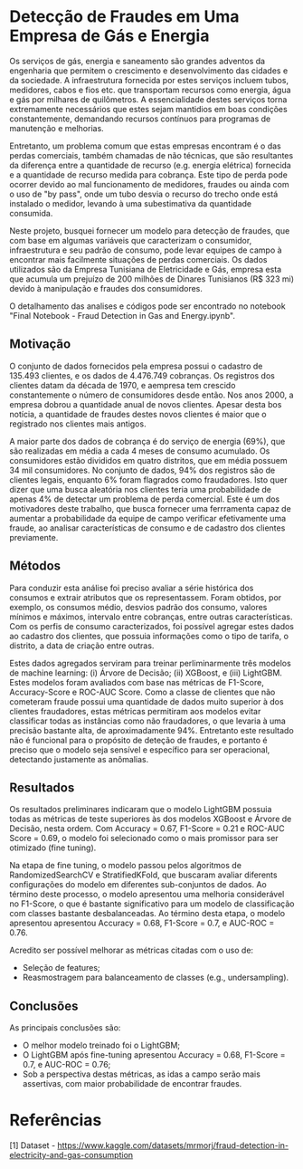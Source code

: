 # Detecção de Fraudes em Uma Empresa de Gás e Energia

Os serviços de gás, energia e saneamento são grandes adventos da engenharia que permitem o crescimento e desenvolvimento das cidades e da sociedade. A infraestrutura fornecida por estes serviços incluem tubos, medidores, cabos e fios etc. que transportam recursos como energia, água e gás por milhares de quilômetros. A essencialidade destes serviços torna extremamente necessários que estes sejam mantidios em boas condições constantemente, demandando recursos contínuos para programas de manutenção e melhorias.

Entretanto, um problema comum que estas empresas encontram é o das perdas comerciais, também chamadas de não técnicas, que são resultantes da diferença entre a quantidade de recurso (e.g. energia elétrica) fornecida e a quantidade de recurso medida para cobrança. Este tipo de perda pode ocorrer devido ao mal funcionamento de medidores, fraudes ou ainda com o uso de "by pass", onde um tubo desvia o recurso do trecho onde está instalado o medidor, levando à uma subestimativa da quantidade consumida.

Neste projeto, busquei fornecer um modelo para detecção de fraudes, que com base em algumas variáveis que caracterizam o consumidor, infraestrutura e seu padrão de consumo, pode levar equipes de campo à encontrar mais facilmente situações de perdas comerciais. Os dados utilizados são da Empresa Tunisiana de Eletricidade e Gás, empresa esta que acumula um prejuízo de 200 milhões de Dinares Tunisianos (R$ 323 mi) devido à manipulação e fraudes dos consumidores.

O detalhamento das analises e códigos pode ser encontrado no notebook "Final Notebook - Fraud Detection in Gas and Energy.ipynb".

## Motivação

O conjunto de dados fornecidos pela empresa possui o cadastro de 135.493 clientes, e os dados de 4.476.749 cobranças. Os registros dos clientes datam da década de 1970, e aempresa tem crescido constantemente o número de consumidores desde então. Nos anos 2000, a empresa dobrou a quantidade anual de novos clientes. Apesar desta bos notícia, a quantidade de fraudes destes novos clientes é maior que o registrado nos clientes mais antigos.

A maior parte dos dados de cobrança é do serviço de energia (69%), que são realizadas em média a cada 4 meses de consumo acumulado. Os consumidores estão divididos em quatro distritos, que em média possuem 34 mil consumidores. No conjunto de dados, 94% dos registros são de clientes legais, enquanto 6% foram flagrados como fraudadores. Isto quer dizer que uma busca aleatória nos clientes teria uma probabilidade de apenas 4% de detectar um problema de perda comercial. Este é um dos motivadores deste trabalho, que busca fornecer uma ferrramenta capaz de aumentar a probabilidade da equipe de campo verificar efetivamente uma fraude, ao analisar características de consumo e de cadastro dos clientes previamente.

## Métodos

Para conduzir esta análise foi preciso avaliar a série histórica dos consumos e extrair atributos que os representassem. Foram obtidos, por exemplo, os consumos médio, desvios padrão dos consumo, valores mínimos e máximos, intervalo entre cobranças, entre outras características. Com os perfis de consumo caracterizados, foi possível agregar estes dados ao cadastro dos clientes, que possuia informações como o tipo de tarifa, o distrito, a data de criação entre outras.

Estes dados agregados serviram para treinar perliminarmente três modelos de machine learning: (i) Árvore de Decisão; (ii) XGBoost, e (iii) LightGBM. Estes modelos foram avaliados com base nas métricas de F1-Score, Accuracy-Score e ROC-AUC Score. Como a classe de clientes que não cometeram fraude possui uma quantidade de dados muito superior à dos clientes fraudadores, estas métricas permitiram aos modelos evitar classificar todas as instâncias como não fraudadores, o que levaria à uma precisão bastante alta, de aproximadamente 94%. Entretanto este resultado não é funcional para o propósito de deteção de fraudes, e portanto é preciso que o modelo seja sensível e específico para ser operacional, detectando justamente as anômalias.

## Resultados

Os resultados preliminares indicaram que o modelo LightGBM possuia todas as métricas de teste superiores às dos modelos XGBoost e Árvore de Decisão, nesta ordem. Com Accuracy = 0.67, F1-Score = 0.21 e ROC-AUC Score = 0.69, o modelo foi selecionado como o mais promissor para ser otimizado (fine tuning).

Na etapa de fine tuning, o modelo passou pelos algoritmos de RandomizedSearchCV e StratifiedKFold, que buscaram avaliar diferents configurações do modelo em diferentes sub-conjuntos de dados. Ao término deste processo, o modelo apresentou uma melhoria considerável no F1-Score, o que é bastante significativo para um modelo de classificação com classes bastante desbalanceadas. Ao término desta etapa, o modelo apresentou apresentou Accuracy = 0.68, F1-Score = 0.7, e AUC-ROC = 0.76.

Acredito ser possível melhorar as métricas citadas com o uso de:
- Seleção de features;
- Reasmostragem para balanceamento de classes (e.g., undersampling).

## Conclusões
As principais conclusões são:
- O melhor modelo treinado foi o LightGBM;
- O LightGBM após fine-tuning apresentou Accuracy = 0.68, F1-Score = 0.7, e AUC-ROC = 0.76;
- Sob a perspectiva destas métricas, as idas a campo serão mais assertivas, com maior probabilidade de encontrar fraudes.

# Referências
[1] Dataset - https://www.kaggle.com/datasets/mrmorj/fraud-detection-in-electricity-and-gas-consumption

